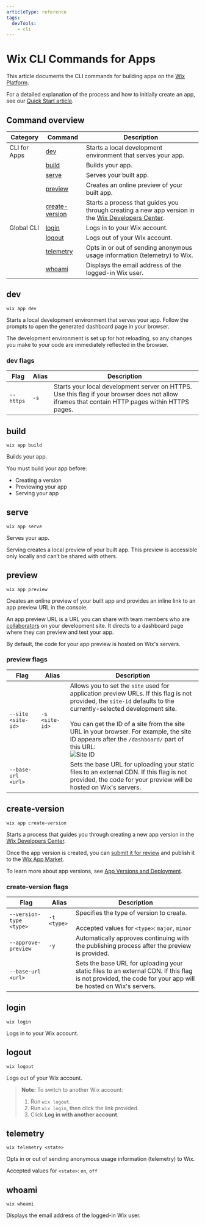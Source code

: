 ```yaml
---
articleType: reference
tags: 
  devTools: 
    - cli
---
```


# Wix CLI Commands for Apps

This article documents the CLI commands for building apps on the [Wix Platform](https://dev.wix.com/docs/build-apps/developer-tools/cli/get-started/platform-overview).

For a detailed explanation of the process and how to initially create an app, see our [Quick Start article](https://dev.wix.com/docs/build-apps/developer-tools/cli/get-started/quick-start).

## Command overview

| Category          | Command            | Description                                                  |
|----------------|--------------------|--------------------------------------------------------------|
| CLI for Apps   | [dev](#dev)        | Starts a local development environment that serves your app. |
|                | [build](#build)    | Builds your app.                                             |
|                | [serve](#serve)    | Serves your built app.                                       |
|                | [preview](#preview)| Creates an online preview of your built app.                 |
|                | [create-version](#create-version)   | Starts a process that guides you through creating a new app version in the [Wix Developers Center](https://dev.wix.com/apps/my-apps). |
| Global CLI     | [login](#login)    | Logs in to your Wix account.                                   |
|                | [logout](#logout)  | Logs out of your Wix account.                                  |
|                | [telemetry](#telemetry)| Opts in or out of sending anonymous usage information (telemetry) to Wix. |
|                | [whoami](#whoami)  | Displays the email address of the logged-in Wix user.         |


## dev

```tsx
wix app dev
```

Starts a local development environment that serves your app. Follow the prompts to open the generated dashboard page in your browser.

The development environment is set up for hot reloading, so any changes you make to your code are immediately reflected in the browser.

### dev flags

| Flag           | Alias     | Description                             |
| -------------- | --------- | --------------------------------------- |
| `--https`  | `-s` | Starts your local development server on HTTPS. Use this flag if your browser does not allow iframes that contain HTTP pages within HTTPS pages. |

## build

```tsx
wix app build
```

Builds your app.

You must build your app before:

* Creating a version
* Previewing your app
* Serving your app

## serve

```tsx
wix app serve
```

Serves your app.

Serving creates a local preview of your built app. This preview is accessible only locally and can’t be shared with others.

## preview

```tsx
wix app preview
```

Creates an online preview of your built app and provides an inline link to an app preview URL in the console.

An app preview URL is a URL you can share with team members who are [collaborators](https://support.wix.com/en/article/inviting-people-to-contribute-to-your-site) on your development site. It directs to a dashboard page where they can preview and test your app.

By default, the code for your app preview is hosted on Wix's servers.

### preview flags

| Flag                 | Alias         | Description                                                           |
| -------------------- | ------------- | --------------------------------------------------------------------- |
| `--site <site-id>`   | `-s <site-id>` | Allows you to set the `site` used for application preview URLs. If this flag is not provided, the `site-id` defaults to the currently-selected development site.<br><br>You can get the ID of a site from the site URL in your browser. For example, the site ID appears after the `/dashboard/` part of this URL:<br>![Site ID](site-id.png) |
| `--base-url <url>`     |   | Sets the base URL for uploading your static files to an external CDN. If this flag is not provided, the code for your preview will be hosted on Wix's servers.

## create-version

```tsx
wix app create-version
```

Starts a process that guides you through creating a new app version in the [Wix Developers Center](https://dev.wix.com/apps/my-apps).

Once the app version is created, you can [submit it for review](https://devforum.wix.com/kb/en/article/submit-your-app-for-review) and publish it to the [Wix App Market](https://www.wix.com/app-market).

To learn more about app versions, see [App Versions and Deployment](../workflow/app_versions_and_deployment.md).

### create-version flags

| Flag                 | Alias         | Description                                                           |
| -------------------- | ------------- | --------------------------------------------------------------------- |
| `--version-type <type>`   | `-t <type>` | Specifies the type of version to create. <br><br> Accepted values for `<type>`: `major`, `minor`
| `--approve-preview`   | `-y` | Automatically approves continuing with the publishing process after the preview is provided.
| `--base-url <url>`     |   | Sets the base URL for uploading your static files to an external CDN. If this flag is not provided, the code for your app will be hosted on Wix's servers.

## login

```tsx
wix login
```

Logs in to your Wix account.

## logout

```tsx
wix logout
```

Logs out of your Wix account.

>**Note:** To switch to another Wix account:
>1. Run `wix logout`.
>2. Run `wix login`, then click the link provided.
>3. Click **Log in with another account**.

## telemetry

```tsx
wix telemetry <state>
```

Opts in or out of sending anonymous usage information (telemetry) to Wix.

Accepted values for `<state>`: `on`, `off`

## whoami

```tsx
wix whoami
```

Displays the email address of the logged-in Wix user.

